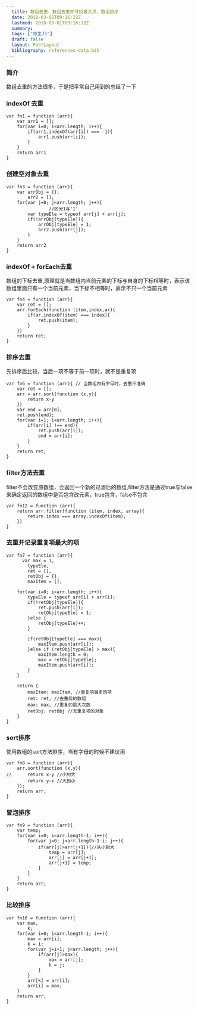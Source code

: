 ```yaml
---
  title: 数组去重、数组去重并寻找最大项、数组排序
  date: 2018-03-01T09:16:22Z
  lastmod: 2018-03-01T09:16:32Z
  summary: 
  tags: ["原生JS"]
  draft: false
  layout: PostLayout
  bibliography: references-data.bib
---
```


### 简介
数组去重的方法很多，于是把平常自己用到的总结了一下

### indexOf 去重

```
var fn1 = function (arr){
	var arr1 = [];
	for(var i=0; i<arr.length; i++){
		if(arr1.indexOf(arr[i]) === -1){
			arr1.push(arr[i]);
		}
	}
	return arr1
}

```

### 创建空对象去重

```
var fn3 = function (arr){ 
	var arrObj = {},
		arr2 = [];
	for(var j=0; j<arr.length; j++){
                //区分1与'1'
		var typeEle = typeof arr[j] + arr[j];
		if(!arrObj[typeEle]){
			arrObj[typeEle] = 1;
			arr2.push(arr[j]);
		}
	}
	return arr2
}
```

### indexOf + forEach去重

数组的下标去重,原理就是当数组内当前元素的下标与自身的下标相等时，表示该数组里面只有一个当前元素，当下标不相等时，表示不只一个当前元素

```
var fn4 = function (arr){
	var ret = [];
	arr.forEach(function (item,index,ar){
		if(ar.indexOf(item) === index){
			ret.push(item);
		}
	})
	return ret;
}
```

### 排序去重

先排序后比较，当后一项不等于前一项时，就不是重复项
```
var fn6 = function (arr){ // 当数组内有字母时，去重不准确
	var ret = [];
	arr = arr.sort(function (x,y){
		return x-y
	})
	var end = arr[0];
	ret.push(end);
	for(var i=1; i<arr.length; i++){
		if(arr[i] !== end){
			ret.push(arr[i]);
			end = arr[i];
		}
	}
	return ret;
}
```

### filter方法去重

filter不会改变原数组，会返回一个新的过滤后的数组,filter方法是通过true与false来确定返回的数组中是否包含改元素，true包含，false不包含

```
var fn12 = function (arr){
	return arr.filter(function (item, index, array){
		return index === array.indexOf(item);
	})
}
```

### 去重并记录重复项最大的项

```
var fn7 = function (arr){
	  var max = 1,
		typeEle, 
		ret = [],
		retObj = {},
		maxItem = []; 
		
	for(var i=0; i<arr.length; i++){
		typeEle = typeof arr[i] + arr[i];
		if(!retObj[typeEle]){
			ret.push(arr[i]);
			retObj[typeEle] = 1;
		}else {
			retObj[typeEle]++;
		}
		
		if(retObj[typeEle] === max){
			maxItem.push(arr[i]);
		}else if (retObj[typeEle] > max){
			maxItem.length = 0;
			max = retObj[typeEle];
			maxItem.push(arr[i]);
		}
	}
	
	return {
		maxItem: maxItem, //重复项最多的项
		ret: ret, //去重后的数组
		max: max, //重复的最大次数
		retObj: retObj //无重复项的对象
	}
}
```

### sort排序

使用数组的sort方法排序，当有字母的时候不建议用
```
var fn8 = function (arr){
	arr.sort(function (x,y){
//		return x-y //小到大
		return y-x //大到小
	});
	return arr;
}
```

### 冒泡排序

```
var fn9 = function (arr){
	var temp;
	for(var i=0; i<arr.length-1; i++){
		for(var j=0; j<arr.length-1-i; j++){
			if(arr[j]>arr[j+1]){//从小到大
				temp = arr[j];
				arr[j] = arr[j+1];
				arr[j+1] = temp;
			}
		}
	}
	return arr;
}
```

### 比较排序

```
var fn10 = function (arr){
	var max,
		k;
	for(var i=0; i<arr.length-1; i++){
		max = arr[i];
		k = i;
		for(var j=i+1; j<arr.length; j++){
			if(arr[j]>max){
				max = arr[j];
				k = j;
			}
		}
		arr[k] = arr[i];
		arr[i] = max;
	}
	return arr;
}
```


